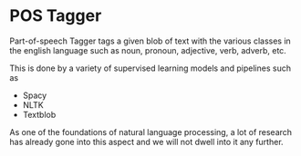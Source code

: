 # POS Tagger
Part-of-speech Tagger tags a given blob of text with the various classes in the english language such as noun, pronoun, adjective, verb, adverb, etc.

This is done by a variety of supervised learning models and pipelines such as 
- Spacy
- NLTK
- Textblob

As one of the foundations of natural language processing, a lot of research has already gone into this aspect and we will not dwell into it any further.
